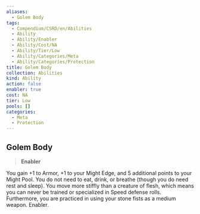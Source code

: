 ```yaml
---
aliases:
  - Golem Body
tags:
  - Compendium/CSRD/en/Abilities
  - Ability
  - Ability/Enabler
  - Ability/Cost/NA
  - Ability/Tier/Low
  - Ability/Categories/Meta
  - Ability/Categories/Protection
title: Golem Body
collection: Abilities
kind: Ability
action: false
enabler: true
cost: NA
tier: Low
pools: []
categories:
  - Meta
  - Protection
---
```

## Golem Body    
>**Enabler**  
    
You gain +1 to Armor, +1 to your Might Edge, and 5 additional points to your Might Pool. You do not need to eat, drink, or breathe (though you do need rest and sleep). You move more stiffly than a creature of flesh, which means you can never be trained or specialized in Speed defense rolls. Furthermore, you are practiced in using your stone fists as a medium weapon. Enabler.